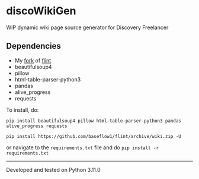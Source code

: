 # discoWikiGen
WIP dynamic wiki page source generator for Discovery Freelancer 


## Dependencies
- My [fork](https://github.com/BASEFlow1/flint) of [flint](https://github.com/biqqles/flint)
- beautifulsoup4
- pillow
- html-table-parser-python3
- pandas
- alive_progress
- requests

To install, do:

`pip install beautifulsoup4 pillow html-table-parser-python3 pandas alive_progress requests`

`pip install https://github.com/baseflow1/flint/archive/wiki.zip -U`

or navigate to the `requirements.txt` file and do `pip install -r requirements.txt`

---

Developed and tested on Python 3.11.0
